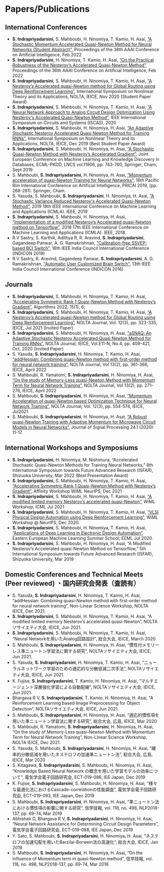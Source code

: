 <h1>Papers/Publications </h1>
<h2> International Conferences </h2>
<ul>
  <li><b>S. Indrapriyadarsini</b>, S. Mahboubi, H. Ninomiya, T. Kamio, H. Asai, <a href="https://www.aaai.org/AAAI22Papers/SA-00366-IndrapriyadarsiniS.pdf" " target="_blank" rel="noopener noreferrer">“A Stochastic Momentum Accelerated Quasi-Newton Method for Neural Networks (Student Abstract)”</a>, Proceedings of the 36th AAAI Conference on Artificial Intelligence, Feb 2022</li>
  
  <li><b>S. Indrapriyadarsini</b>, H. Ninomiya, T. Kamio, H. Asai, <a href="https://www.aaai.org/AAAI22Papers/DC-00175-IndrapriyadarsiniS.pdf" " target="_blank" rel="noopener noreferrer"> “On the Practical Robustness of the Nesterov’s Accelerated Quasi-Newton Method”</a>, Proceedings of the 36th AAAI Conference on Artificial Intelligence, Feb 2022</li>
  <li><b>S. Indrapriyadarsini</b>, S. Mahboubi, H. Ninomiya, T. Kamio, H. Asai, <a href="https://arxiv.org/abs/2010.09465" " target="_blank" rel="noopener noreferrer">“A Nesterov’s Accelerated quasi-Newton method for Global Routing using Deep Reinforcement Learning”</a>, International Symposium on Nonlinear Theory and its Applications, NOLTA, IEICE, Nov 2020 (Student Paper Award)
</li>
  <li><b>S. Indrapriyadarsini</b>, S. Mahboubi, H. Ninomiya, T. Kamio, H. Asai, <a href="https://ieeexplore.ieee.org/document/9181152" " target="_blank" rel="noopener noreferrer">“A Neural Network Approach to Analog Circuit Design Optimization Using Nesterov's Accelerated Quasi-Newton Method”</a>, IEEE International Symposium on Circuits and Systems (ISCAS), 2020 </li>
  <li><b>S. Indrapriyadarsini</b>, S. Mahboubi, H. Ninomiya, H. Asai, <a href="https://arxiv.org/abs/1909.03620" " target="_blank" rel="noopener noreferrer">“An Adaptive Stochastic Nesterov Accelerated Quasi Newton Method for Training RNNs”</a>, International Symposium on Nonlinear Theory and its Applications, NOLTA, IEICE, Dec 2019 (Best Student Paper Award)
</li>
  <li><b>S. Indrapriyadarsini</b>, S. Mahboubi, H. Ninomiya, H. Asai, <a href="https://link.springer.com/chapter/10.1007/978-3-030-46150-8_43" " target="_blank" rel="noopener noreferrer">“A Stochastic Quasi-Newton Method with Nesterov’s Accelerated Gradient”</a>, Joint European Conference on Machine Learning and Knowledge Discovery in Databases, ECML-PKDD, LNCS vol.11906, pp. 743-760, Springer, Cham, Sept 2019 </li>
  
  <li>S. Mahboubi, <b>S. Indrapriyadarsini</b>, H. Ninomiya, H. Asai, <a href="https://www.springerprofessional.de/en/momentum-acceleration-of-quasi-newton-training-for-neural-networ/17095012" " target="_blank" rel="noopener noreferrer">“Momentum acceleration of quasi-Newton Training for Neural Networks”</a>, 16th Pacific Rim International Conference on Artificial Intelligence, PRICAI 2019, (pp. 268-281). Springer, Cham.</li>
  
  <li>S. Yasuda, S. Mahboubi, <b>S. Indrapriyadarsini</b>, H. Ninomiya, H. Asai, <a href="https://ieeexplore.ieee.org/document/8999311" " target="_blank" rel="noopener noreferrer">“A Stochastic Variance Reduced Nesterov's Accelerated Quasi-Newton
 Method”</a>, 2019 18th IEEE International Conference on Machine Learning and Applications (ICMLA). IEEE, 2019</li>
 
  <li><b>S. Indrapriyadarsini</b>, S. Mahboubi, H. Ninomiya, H. Asai, <a href="https://ieeexplore.ieee.org/document/8614210" " target="_blank" rel="noopener noreferrer">“Implementation of a modified Nesterov’s Accelerated quasi-Newton method on Tensorflow”</a>, 2018 17th IEEE International Conference on Machine Learning and Applications (ICMLA). IEEE, 2018.</li>
  
  <li>R.V Sastry, S. Karthik, Adithya R, R. Aravind, <b>S. Indrapriyadarsini</b>, Gagandeep Panwar, A. G. Ramakrishnan, <a href="https://ieeexplore.ieee.org/abstract/document/9028973" " target="_blank" rel="noopener noreferrer">"Calibration-free SSVEP-based BCI Switch"</a>, 16th IEEE India Council International Conference (INDICON 2019)</li>
  
  <li>R.V Sastry, R. Aravind, Gagandeep Panwar, <b>S. Indrapriyadarsini</b>, A. G. Ramakrishnan, <a href="http://ieeexplore.ieee.org/document/7839045/" " target="_blank" rel="noopener noreferrer">"Automatic User Customized Brain Switch"</a>, 13th IEEE India Council International Conference (INDICON 2016)</li>
</ul>

 <h2> Journals </h2>
 <ul>
<li><b>S. Indrapriyadarsini</b>, S. Mahboubi, H. Ninomiya, T. Kamio, H. Asai, <a href="https://www.mdpi.com/1999-4893/15/1/6" " target="_blank" rel="noopener noreferrer">“Accelerating Symmetric Rank 1 Quasi-Newton Method with Nesterov’s Gradient”</a>, Algorithms 2022, 15(1), 6;  </li>
<li>	<b>S. Indrapriyadarsini</b>, S. Mahboubi, H. Ninomiya, T. Kamio, H. Asai, <a href="https://www.jstage.jst.go.jp/article/nolta/12/3/12_323/_article" " target="_blank" rel="noopener noreferrer">“A Nesterov’s Accelerated quasi-Newton method for Global Routing using Deep Reinforcement Learning”</a>, NOLTA Journal, Vol. 12(3), pp. 323-335, IEICE, Jul 2021 (Invited Paper)</li>
<li>	<b>S. Indrapriyadarsini</b>, S. Mahboubi, H. Ninomiya, H. Asai, <a href="https://www.jstage.jst.go.jp/article/nolta/11/4/11_409/_article" " target="_blank" rel="noopener noreferrer">“aSNAQ: An Adaptive Stochastic Nesterov Accelerated Quasi Newton Method for Training RNNs”</a>, NOLTA Journal, IEICE, Vol.E11-N, No.4, pp. 409-421, Oct. 2020 (Invited Paper)</li>
<li>	S. Yasuda, <b>S. Indrapriyadarsini</b>, H. Ninomiya, T. Kamio, H. Asai, <a href="https://www.jstage.jst.go.jp/article/nolta/13/2/13_361/_article/-char/en" " target="_blank" rel="noopener noreferrer">“addHessian: Combining quasi-Newton method with first-order method for neural network training”</a>, NOLTA Journal, Vol 13(2), pp. 361-366, IEICE, April 2022</li>
<li>	S. Mahboubi, R.  Yamatomi, <b>S. Indrapriyadarsini</b>, H. Ninomiya, H. Asai, <a href="https://www.jstage.jst.go.jp/article/nolta/13/2/13_271/_article/-char/en" " target="_blank" rel="noopener noreferrer">“On the study of Memory-Less quasi-Newton Method with Momentum Term for Neural Network Training”</a>, NOLTA Journal, Vol 13(2), pp. 271-276, IEICE, April 2022</li>
<li>	S. Mahboubi, <b>S. Indrapriyadarsini</b>, H. Ninomiya, H. Asai, <a href="https://www.jstage.jst.go.jp/article/nolta/12/3/12_554/_article" " target="_blank" rel="noopener noreferrer">“Momentum Acceleration of quasi-Newton based Optimization Technique for Neural Network Training”</a>, NOLTA Journal, Vol. 12(3), pp. 554-574, IEICE, Jul2021 </li>
<li>	S. Mahboubi, <b>S. Indrapriyadarsini</b>, H. Ninomiya, H. Asai, <a href="https://www.jstage.jst.go.jp/article/jsp/24/1/24_11/_article/-char/ja/" " target="_blank" rel="noopener noreferrer">“A Robust quasi-Newton Training with Adaptive Momentum for Microwave Circuit Models in Neural Networks”</a>, Journal of Signal Processing 24.1 (2020): 11-17.</li>
</ul>


 <h2> International Workshops and Symposiums </h2>
 <ul>
<li>	<b>S. Indrapriyadarsini</b>, H. Ninomiya, M. Nishimura, “Accelerated Stochastic Quasi-Newton Methods for Training Neural Networks,” 8th International Symposium towards Future Advanced Research (ISFAR), Shizuoka University, Mar 2022 (Best Presentation Award)</li>
<li>	<b>S. Indrapriyadarsini</b>, S. Mahboubi, H. Ninomiya, T. Kamio, H. Asai, <a href="https://neurips.cc/media/PosterPDFs/NeurIPS 2021/e00da03b685a0dd18fb6a08af0923de0_QxxwcQC.png" " target="_blank" rel="noopener noreferrer">“Accelerating Symmetric Rank 1 Quasi-Newton Method with Nesterov’s Gradient”</a>, Affinity Workshop WiML NeurIPS, Dec 2021</li>
<li>	<b>S. Indrapriyadarsini</b>, S. Mahboubi, H. Ninomiya, T. Kamio, H. Asai, <a href="https://arxiv.org/abs/2112.01327" " target="_blank" rel="noopener noreferrer">“A modified limited memory Nesterov’s accelerated quasi-Newton”</a>, WiML Workshop, ICML Jul 2021</li>
<li>	<b>S. Indrapriyadarsini</b>, S. Mahboubi, H. Ninomiya, T. Kamio, H. Asai, <a href="https://drive.google.com/file/d/1vCaf5PCfr50DYrZD2SrSkpG9T8DILhU7/view?usp=sharing" " target="_blank" rel="noopener noreferrer">“VLSI Physical Design Automation using Deep Reinforcement Learning”</a>, WiML Workshop @ NeurIPS, Dec 2020.</li>
<li> <b>S. Indrapriyadarsini</b>, S. Mahboubi, H. Ninomiya, T. Kamio, H. Asai, <a href="https://youtu.be/ka7myLeeQ_U" " target="_blank" rel="noopener noreferrer">“Applications of Deep Learning in Electronic Design Automation”</a>, Eastern European Machine Learning Summer School, EEML Jul 2020.</li>
<li> <b>S. Indrapriyadarsini</b>, S. Mahboubi, H. Ninomiya, H. Asai, “A Modified Nesterov’s Accelerated quasi-Newton Method on Tensorflow,” 5th International Symposium towards Future Advanced Research (ISFAR), Shizuoka University, Mar 2019 </li>
  </ul>
  
 <h2> Domestic Conferences and Technical Meets (Peer reviewed) ・国内研究会発表（査読有）</h2>
 <ul>
<li>	S. Yasuda, <b>S. Indrapriyadarsini</b>, H. Ninomiya, T. Kamio, H. Asai, “addHessian: Combining quasi-Newton method with first-order method for neural network training”, Non-Linear Science Workshop, NOLTA IEICE, Dec 2021.</li>
<li>	<b>S. Indrapriyadarsini</b>, S. Mahboubi, H. Ninomiya, T. Kamio, H. Asai, “A modified limited memory Nesterov’s accelerated quasi-Newton”</a>, NOLTAソサイエティ大会, IEICE, Jun 2021.</li>
<li>	<b>S. Indrapriyadarsini</b>, S. Mahboubi, H. Ninomiya, T. Kamio, H. Asai, “Neural Networkを用いたAnalog回路設計”</a>, 総合大会, IEICE, March 2020</li>
<li>	S. Mahboubi, <b>S. Indrapriyadarsini</b>, H. Ninomiya, H. Asai, “慣性付メモリーレス準ニュートン学習法に関する研究”</a>, NOLTAソサイエティ大会, IEICE, Jun 2021.</li>
<li>	S. Yasuda, <b>S. Indrapriyadarsini</b>, H. Ninomiya, T. Kamio, H. Asai, “ニューラルネットワーク学習のための適応的な分散低減二次手法”</a>, NOLTAソサイエティ大会, IEICE, Jun 2021.</li>
<li>	K. Fujise, <b>S. Indrapriyadarsini</b>, T. Kamio, H. Ninomiya, H. Asai, “マルチエージェント深層強化学習による自動配線”</a>, NOLTAソサイエティ大会, IEICE, Jun 2021.</li>
<li>	Bhargava R V, <b>S. Indrapriyadarsini</b>, T. Kamio, H. Ninomiya, H. Asai, “A Reinforcement Learning based Image Preprocessing for Object Detection”</a>, NOLTAソサイエティ大会, IEICE, Jun 2021.</li>
<li>	S. Mahboubi, <b>S. Indrapriyadarsini</b>, H. Ninomiya, H. Asai, “適応的慣性項を用いた準ニュートン学習法に関する研究”</a>, 総合大会, 広島, IEICE, Mar 2020</li>
<li>	S. Mahboubi, R.  Yamatomi, <b>S. Indrapriyadarsini</b>, H. Ninomiya, H. Asai, “On the study of Memory-Less quasi-Newton Method with Momentum Term for Neural Network Training”</a>, Non-Linear Science Workshop, NOLTA IEICE, Dec 2021.</li>
<li>	S. Yasuda, S. Mahboubi, <b>S. Indrapriyadarsini</b>, H. Ninomiya, H. Asai, “確率的分散低減を用いたネステロフの加速準ニュートン法”</a>, 総合大会, 広島, IEICE, Mar 2020 </li>
<li>	S.  Kitagawa, <b>S. Indrapriyadarsini</b>, S. Mahboubi, H. Ninomiya, H. Asai, “Knowledge Based Neural Network の概念を用いた学習モデルの効率について”</a>, 電気学会電子回路研究会, ECT-019-086, IEE Japan, Dec 2019 </li>
<li>	K. Fujise, <b>S. Indrapriyadarsini</b>, S. Mahboubi, H. Ninomiya, H. Asai, “様々な最適化法におけるCascade-correlationの性能調査”</a>, 電気学会電子回路研究会, ECT-019-093, IEE Japan, Dec 2019 </li>
<li>	S. Mahboubi, <b>S. Indrapriyadarsini</b>, H. Ninomiya, H. Asai, “準ニュートン法における慣性項の影響に関する研究”</a>, 信学技報, vol. 118, no. 498, NLP2018-137, pp. 69-74, Mar 2019 </li>
<li>	Abhishek D, Bhargava R V, <b>S. Indrapriyadarsini</b>, H. Ninomiya, H. Asai, “Neural Network Assistance for Determining Circuit Design Parameters”</a>, 電気学会電子回路研究会, ECT-019-088, IEE Japan, Dec 2019 </li>
<li>	Y.  Sato, S. Mahboubi, <b>S. Indrapriyadarsini</b>, H. Ninomiya, H. Asai, “ネステロフの加速勾配を用いたBarzilai-Borwein法の高速化”</a>, 総合大会, IEICE, Jan 2019 </li>
<li>	S. Mahboubi, <b>S. Indrapriyadarsini</b>, H. Ninomiya, H. Asai, “On the Influence of Momentum term in quasi-Newton method”</a>, 信学技報, vol. 118, no. 498, NLP2018-137, pp. 69-74, Mar 2018 </li>

 </ul>

